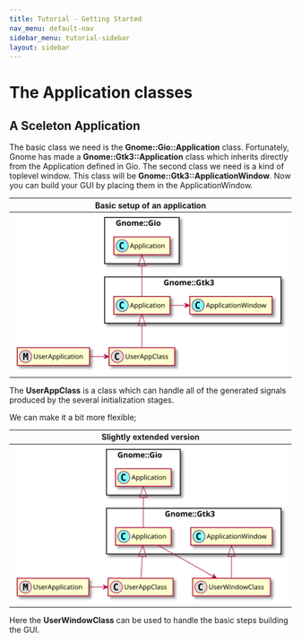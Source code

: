 ```yaml
---
title: Tutorial - Getting Started
nav_menu: default-nav
sidebar_menu: tutorial-sidebar
layout: sidebar
---
```

# The Application classes

## A Sceleton Application

The basic class we need is the **Gnome::Gio::Application** class. Fortunately, Gnome has made a **Gnome::Gtk3::Application** class which inherits directly from the Application defined in Gio. The second class we need is a kind of toplevel window. This class will be **Gnome::Gtk3::ApplicationWindow**. Now you can build your GUI by placing them in the ApplicationWindow.

|Basic setup of an application  |
|-------------------------------|
|![diagram](images/sceleton.svg)|


The **UserAppClass** is a class which can handle all of the generated signals produced by the several initialization stages.

We can make it a bit more flexible;


|Slightly extended version          |
|-----------------------------------|
|![diagram](images/sceleton-alt.svg)|

Here the **UserWindowClass** can be used to handle the basic steps building the GUI.
